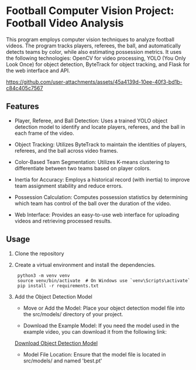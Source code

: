 # Football Computer Vision Project: Football Video Analysis

This program employs computer vision techniques to analyze football videos. The program tracks players, referees, the ball, and automatically detects teams by color, while also estimating possession metrics. It uses the following technologies: OpenCV for video processing, YOLO (You Only Look Once) for object detection, ByteTrack for object tracking, and Flask for the web interface and API.



https://github.com/user-attachments/assets/45a4139d-10ee-40f3-bd1b-c84c405c7567



## Features

* Player, Referee, and Ball Detection: Uses a trained YOLO object detection model to identify and locate players, referees, and the ball in each frame of the video.

* Object Tracking: Utilizes ByteTrack to maintain the identities of players, referees, and the ball across video frames.

* Color-Based Team Segmentation: Utilizes K-means clustering to differentiate between two teams based on player colors.
  
* Inertia for Accuracy: Employs a historical record (with inertia) to improve team assignment stability and reduce errors.

* Possession Calculation: Computes possession statistics by determining which team has control of the ball over the duration of the video.

* Web Interface: Provides an easy-to-use web interface for uploading videos and retrieving processed results.


## Usage 

1. Clone the repository
2. Create a virtual environment and install the dependencies.
   ```
    python3 -m venv venv
    source venv/bin/activate  # On Windows use `venv\Scripts\activate`
    pip install -r requirements.txt
   ```
3. Add the Object Detection Model

    * Move or Add the Model:
    Place your object detection model file into the src/models/ directory of your project.
    
    * Download the Example Model:
    If you need the model used in the example video, you can download it from the following link:
    
    [Download Object Detection Model](https://drive.google.com/drive/folders/1KNSjqteQnTNeltk6nBjQqVgs3SPqppGF?usp=sharing)
    
    * Model File Location:
    Ensure that the model file is located in src/models/ and named 'best.pt'
